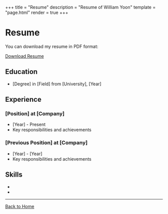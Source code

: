 +++
title = "Resume"
description = "Resume of William Yoon"
template = "page.html"
render = true
+++

# Resume

You can download my resume in PDF format:

[Download Resume](/resume.pdf)

## Education
- [Degree] in [Field] from [University], [Year]

## Experience
### [Position] at [Company]
- [Year] - Present
- Key responsibilities and achievements

### [Previous Position] at [Company]
- [Year] - [Year]
- Key responsibilities and achievements

## Skills
- [Skill Category 1]: [Skills]
- [Skill Category 2]: [Skills]

---

[Back to Home](/) 